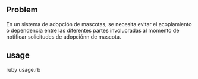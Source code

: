 ## Problem

En un sistema de adopción de mascotas, se necesita evitar el acoplamiento o dependencia entre las diferentes partes involucradas al momento de notificar solicitudes de adopciónn de mascota. 

## usage
ruby usage.rb